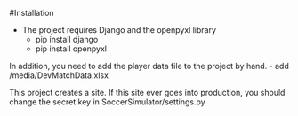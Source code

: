 #Installation 
- The project requires Django and the openpyxl library
    - pip install django
    - pip install openpyxl
    
In addition, you need to add the player data file to the project by hand.
    - add /media/DevMatchData.xlsx
    
This project creates a site. If this site ever goes into production, you should change the secret key in SoccerSimulator/settings.py
